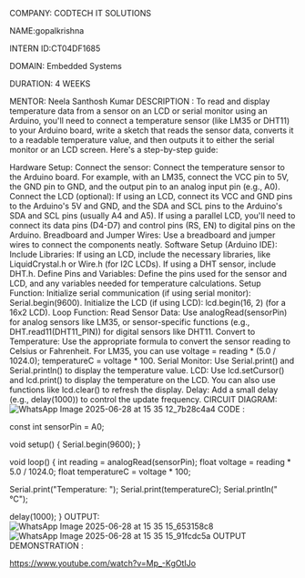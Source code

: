COMPANY: CODTECH IT SOLUTIONS

NAME:gopalkrishna

INTERN ID:CT04DF1685

DOMAIN: Embedded Systems

DURATION: 4 WEEKS

MENTOR: Neela Santhosh Kumar
DESCRIPTION : To read and display temperature data from a sensor on an LCD or serial monitor using an Arduino, you'll need to connect a temperature sensor (like LM35 or DHT11) to your Arduino board, write a sketch that reads the sensor data, converts it to a readable temperature value, and then outputs it to either the serial monitor or an LCD screen. Here's a step-by-step guide:

Hardware Setup: Connect the sensor: Connect the temperature sensor to the Arduino board. For example, with an LM35, connect the VCC pin to 5V, the GND pin to GND, and the output pin to an analog input pin (e.g., A0). Connect the LCD (optional): If using an LCD, connect its VCC and GND pins to the Arduino's 5V and GND, and the SDA and SCL pins to the Arduino's SDA and SCL pins (usually A4 and A5). If using a parallel LCD, you'll need to connect its data pins (D4-D7) and control pins (RS, EN) to digital pins on the Arduino. Breadboard and Jumper Wires: Use a breadboard and jumper wires to connect the components neatly.
Software Setup (Arduino IDE): Include Libraries: If using an LCD, include the necessary libraries, like LiquidCrystal.h or Wire.h (for I2C LCDs). If using a DHT sensor, include DHT.h. Define Pins and Variables: Define the pins used for the sensor and LCD, and any variables needed for temperature calculations. Setup Function: Initialize serial communication (if using serial monitor): Serial.begin(9600). Initialize the LCD (if using LCD): lcd.begin(16, 2) (for a 16x2 LCD). Loop Function: Read Sensor Data: Use analogRead(sensorPin) for analog sensors like LM35, or sensor-specific functions (e.g., DHT.read11(DHT11_PIN)) for digital sensors like DHT11. Convert to Temperature: Use the appropriate formula to convert the sensor reading to Celsius or Fahrenheit. For LM35, you can use voltage = reading * (5.0 / 1024.0); temperatureC = voltage * 100. Serial Monitor: Use Serial.print() and Serial.println() to display the temperature value. LCD: Use lcd.setCursor() and lcd.print() to display the temperature on the LCD. You can also use functions like lcd.clear() to refresh the display. Delay: Add a small delay (e.g., delay(1000)) to control the update frequency.
CIRCUIT DIAGRAM:
![WhatsApp Image 2025-06-28 at 15 35 12_7b28c4a4](https://github.com/user-attachments/assets/c7d18710-6bce-45dc-b1fd-39b99dc26c4d)
CODE :

const int sensorPin = A0;

void setup() { Serial.begin(9600); }

void loop() { int reading = analogRead(sensorPin); float voltage = reading * 5.0 / 1024.0; float temperatureC = voltage * 100;

Serial.print("Temperature: "); Serial.print(temperatureC); Serial.println(" °C");

delay(1000); }
OUTPUT:
![WhatsApp Image 2025-06-28 at 15 35 15_653158c8](https://github.com/user-attachments/assets/60d8f460-6364-4712-bde6-6434d81d037f)
![WhatsApp Image 2025-06-28 at 15 35 15_91fcdc5a](https://github.com/user-attachments/assets/e94527ae-d2ea-4580-a359-9663631fe577)
OUTPUT DEMONSTRATION :

https://www.youtube.com/watch?v=Mp_-KgOtIJo 

